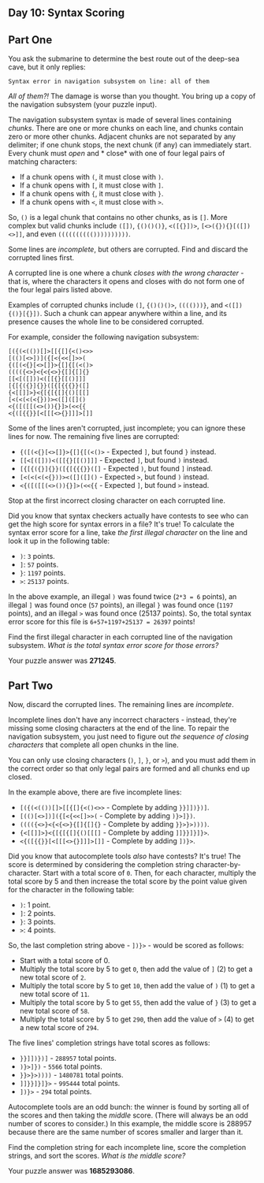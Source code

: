## Day 10: Syntax Scoring

## Part One

You ask the submarine to determine the best route out of the deep-sea cave, but it only replies:

`Syntax error in navigation subsystem on line: all of them`

*All of them?!* The damage is worse than you thought. You bring up a copy of the navigation subsystem (your puzzle input).

The navigation subsystem syntax is made of several lines containing *chunks*. There are one or more chunks on each line, and chunks contain zero or more other
chunks. Adjacent chunks are not separated by any delimiter; if one chunk stops, the next chunk (if any) can immediately start. Every chunk must *open* and *
close* with one of four legal pairs of matching characters:

- If a chunk opens with `(`, it must close with `)`.
- If a chunk opens with `[`, it must close with `]`.
- If a chunk opens with `{`, it must close with `}`.
- If a chunk opens with `<`, it must close with `>`.

So, `()` is a legal chunk that contains no other chunks, as is `[]`. More complex but valid chunks include `([])`, `{()()()}`, `<([{}])>`, `[<>({}){}[([])<>]]`,
and even `(((((((((())))))))))`.

Some lines are *incomplete*, but others are corrupted. Find and discard the corrupted lines first.

A corrupted line is one where a chunk *closes with the wrong character* - that is, where the characters it opens and closes with do not form one of the four
legal pairs listed above.

Examples of corrupted chunks include `(]`, `{()()()>`, `(((()))}`, and `<([]){()}[{}])`. Such a chunk can appear anywhere within a line, and its presence causes
the whole line to be considered corrupted.

For example, consider the following navigation subsystem:

```
[({(<(())[]>[[{[]{<()<>>
[(()[<>])]({[<{<<[]>>(
{([(<{}[<>[]}>{[]{[(<()>
(((({<>}<{<{<>}{[]{[]{}
[[<[([]))<([[{}[[()]]]
[{[{({}]{}}([{[{{{}}([]
{<[[]]>}<{[{[{[]{()[[[]
[<(<(<(<{}))><([]([]()
<{([([[(<>()){}]>(<<{{
<{([{{}}[<[[[<>{}]]]>[]]
```

Some of the lines aren't corrupted, just incomplete; you can ignore these lines for now. The remaining five lines are corrupted:

- `{([(<{}[<>[]}>{[]{[(<()>` - Expected `]`, but found `}` instead.
- `[[<[([]))<([[{}[[()]]]` - Expected `]`, but found `)` instead.
- `[{[{({}]{}}([{[{{{}}([]` - Expected `)`, but found `]` instead.
- `[<(<(<(<{}))><([]([]()` - Expected `>`, but found `)` instead.
- `<{([([[(<>()){}]>(<<{{` - Expected `]`, but found `>` instead.

Stop at the first incorrect closing character on each corrupted line.

Did you know that syntax checkers actually have contests to see who can get the high score for syntax errors in a file? It's true! To calculate the syntax error
score for a line, take *the first illegal character* on the line and look it up in the following table:

- `)`: `3` points.
- `]`: `57` points.
- `}`: `1197` points.
- `>`: `25137` points.

In the above example, an illegal `)` was found twice (`2*3 = 6` points), an illegal `]` was found once (`57` points), an illegal `}` was found once (`1197`
points), and an illegal `>` was found once (25137 points). So, the total syntax error score for this file is `6+57+1197+25137 = 26397` points!

Find the first illegal character in each corrupted line of the navigation subsystem. *What is the total syntax error score for those errors?*

Your puzzle answer was **271245**.

## Part Two

Now, discard the corrupted lines. The remaining lines are *incomplete*.

Incomplete lines don't have any incorrect characters - instead, they're missing some closing characters at the end of the line. To repair the navigation
subsystem, you just need to figure out *the sequence of closing characters* that complete all open chunks in the line.

You can only use closing characters (`)`, `]`, `}`, or `>`), and you must add them in the correct order so that only legal pairs are formed and all chunks end
up closed.

In the example above, there are five incomplete lines:

- `[({(<(())[]>[[{[]{<()<>>` - Complete by adding `}}]])})]`.
- `[(()[<>])]({[<{<<[]>>(` - Complete by adding `)}>]})`.
- `(((({<>}<{<{<>}{[]{[]{}` - Complete by adding `}}>}>))))`.
- `{<[[]]>}<{[{[{[]{()[[[]` - Complete by adding `]]}}]}]}>`.
- `<{([{{}}[<[[[<>{}]]]>[]]` - Complete by adding `])}>`.

Did you know that autocomplete tools *also* have contests? It's true! The score is determined by considering the completion string character-by-character. Start
with a total score of `0`. Then, for each character, multiply the total score by 5 and then increase the total score by the point value given for the character
in the following table:

- `)`: 1 point.
- `]`: 2 points.
- `}`: 3 points.
- `>`: 4 points.

So, the last completion string above - `])}>` - would be scored as follows:

- Start with a total score of 0.
- Multiply the total score by 5 to get `0`, then add the value of `]` (2) to get a new total score of `2`.
- Multiply the total score by 5 to get `10`, then add the value of `)` (1) to get a new total score of `11`.
- Multiply the total score by 5 to get `55`, then add the value of `}` (3) to get a new total score of `58`.
- Multiply the total score by 5 to get `290`, then add the value of `>` (4) to get a new total score of `294`.

The five lines' completion strings have total scores as follows:

- `}}]])})]` - `288957` total points.
- `)}>]})` - `5566` total points.
- `}}>}>))))` - `1480781` total points.
- `]]}}]}]}>` - `995444` total points.
- `])}>` - `294` total points.

Autocomplete tools are an odd bunch: the winner is found by sorting all of the scores and then taking the *middle* score. (There will always be an odd number of
scores to consider.) In this example, the middle score is 288957 because there are the same number of scores smaller and larger than it.

Find the completion string for each incomplete line, score the completion strings, and sort the scores. *What is the middle score?*

Your puzzle answer was **1685293086**.
